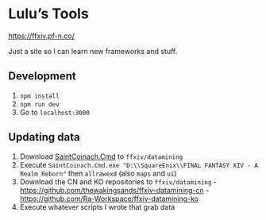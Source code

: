 # Lulu’s Tools

https://ffxiv.pf-n.co/

Just a site so I can learn new frameworks and stuff.

## Development

  1. `npm install`
  2. `npm run dev`
  3. Go to `localhost:3000`

## Updating data

  1. Download [SaintCoinach.Cmd](https://github.com/ufx/SaintCoinach/releases) to `ffxiv/datamining`
  2. Execute `SaintCoinach.Cmd.exe "D:\\SquareEnix\\FINAL FANTASY XIV - A Realm Reborn"` then `allrawexd` (also `maps` and `ui`)
  3. Download the CN and KO repositories to `ffxiv/datamining`
    - https://github.com/thewakingsands/ffxiv-datamining-cn
    - https://github.com/Ra-Workspace/ffxiv-datamining-ko
  4. Execute whatever scripts I wrote that grab data
